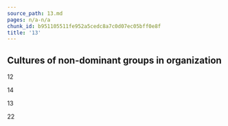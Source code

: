```yaml
---
source_path: 13.md
pages: n/a-n/a
chunk_id: b951105511fe952a5cedc8a7c0d07ec05bff0e8f
title: '13'
---
```

## Cultures of non-dominant groups in organization

12

14

13

22
